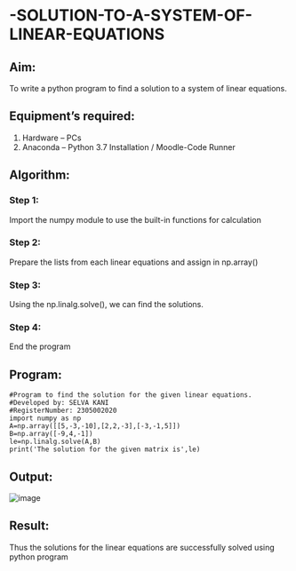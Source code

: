 # -SOLUTION-TO-A-SYSTEM-OF-LINEAR-EQUATIONS
## Aim:
To write a python program to find a solution to a system of linear equations.
## Equipment’s required:
1. 	Hardware – PCs
2. 	Anaconda – Python 3.7 Installation / Moodle-Code Runner
## Algorithm:
### Step 1: 
Import the numpy module to use the built-in functions for calculation
### Step 2: 
Prepare the lists from each linear equations and assign in np.array()
### Step 3: 
Using the np.linalg.solve(), we can find the solutions.
### Step 4: 
End the program
## Program:
```
#Program to find the solution for the given linear equations.
#Developed by: SELVA KANI
#RegisterNumber: 2305002020
import numpy as np
A=np.array([[5,-3,-10],[2,2,-3],[-3,-1,5]])
B=np.array([-9,4,-1])
le=np.linalg.solve(A,B)
print('The solution for the given matrix is',le)
```

## Output:
![image](https://github.com/Chithradheep/-SOLUTION-TO-A-SYSTEM-OF-LINEAR-EQUATIONS/assets/155504933/2e51fa8b-735b-457c-bcda-02b4c2e889f6)



## Result: 
Thus the solutions for the linear equations are successfully solved using python program

